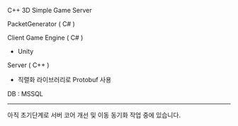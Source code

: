 C++ 3D Simple Game Server

PacketGenerator ( C# )

Client Game Engine ( C# )
- Unity
  
Server ( C++ ) 
- 직렬화 라이브러리로 Protobuf 사용

DB : MSSQL

- - - - - - - - - - - - - - - - - - - - - - - - - - - - - -
아직 초기단계로 서버 코어 개선 및 이동 동기화 작업 중에 있습니다.
